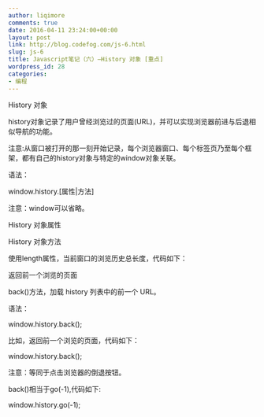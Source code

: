 ```yaml
---
author: liqimore
comments: true
date: 2016-04-11 23:24:00+00:00
layout: post
link: http://blog.codefog.com/js-6.html
slug: js-6
title: Javascript笔记（六）–History 对象 [重点]
wordpress_id: 28
categories:
- 编程
---
```


History 对象




history对象记录了用户曾经浏览过的页面(URL)，并可以实现浏览器前进与后退相似导航的功能。




注意:从窗口被打开的那一刻开始记录，每个浏览器窗口、每个标签页乃至每个框架，都有自己的history对象与特定的window对象关联。




语法：  

window.history.[属性|方法]  

注意：window可以省略。




History 对象属性




History 对象方法




使用length属性，当前窗口的浏览历史总长度，代码如下：  

<script type="text/javascript">  

var HL = window.history.length;  

document.write(HL);  

</script>




返回前一个浏览的页面




back()方法，加载 history 列表中的前一个 URL。




语法：  

window.history.back();  

比如，返回前一个浏览的页面，代码如下：  

window.history.back();  

注意：等同于点击浏览器的倒退按钮。




back()相当于go(-1),代码如下:  

window.history.go(-1);



